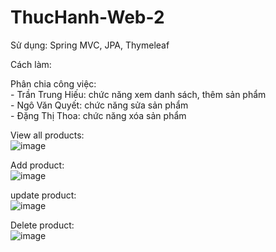 # ThucHanh-Web-2
Sử dụng: Spring MVC, JPA, Thymeleaf

Cách làm:

Phân chia công việc: <br>
     - Trần Trung Hiếu: chức năng xem danh sách, thêm sản phẩm <br>
     - Ngô Văn Quyết: chức năng sửa sản phẩm <br>
     - Đặng Thị Thoa: chức năng xóa sản phẩm <br>

View all products: <br>
![image](https://user-images.githubusercontent.com/84428937/168415870-dc4a51a0-a02e-40e1-8e51-de367b30d3ae.png)<br>

Add product: <br>
![image](https://user-images.githubusercontent.com/84428937/168415928-95b34052-5d74-4766-9050-02945a072e88.png) <br>

update product: <br>
![image](https://user-images.githubusercontent.com/84428937/168415992-dd1e5720-bfc2-4913-b710-9903a053e10b.png) <br>
 
 Delete product: <br>
 ![image](https://user-images.githubusercontent.com/84428937/168416018-0021eae2-325a-459b-9462-a78c5aaa8c43.png) <br>

